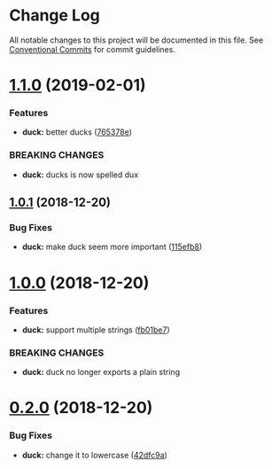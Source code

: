 # Change Log

All notable changes to this project will be documented in this file.
See [Conventional Commits](https://conventionalcommits.org) for commit guidelines.

# [1.1.0](https://github.com/mportuga/lerna-canary/compare/v1.0.1...v1.1.0) (2019-02-01)


### Features

* **duck:** better ducks ([765378e](https://github.com/mportuga/lerna-canary/commit/765378e))


### BREAKING CHANGES

* **duck:** ducks is now spelled dux





## [1.0.1](https://github.com/mportuga/lerna-canary/compare/v1.0.0...v1.0.1) (2018-12-20)


### Bug Fixes

* **duck:** make duck seem more important ([115efb8](https://github.com/mportuga/lerna-canary/commit/115efb8))





# [1.0.0](https://github.com/mportuga/lerna-canary/compare/v0.2.0...v1.0.0) (2018-12-20)


### Features

* **duck:** support multiple strings ([fb01be7](https://github.com/mportuga/lerna-canary/commit/fb01be7))


### BREAKING CHANGES

* **duck:** duck no longer exports a plain string





# [0.2.0](https://github.com/mportuga/lerna-canary/compare/v0.1.1...v0.2.0) (2018-12-20)


### Bug Fixes

* **duck:** change it to lowercase ([42dfc9a](https://github.com/mportuga/lerna-canary/commit/42dfc9a))
